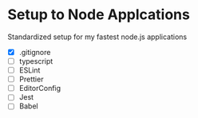 # Setup to Node Applcations
Standardized setup for my fastest node.js applications

- [x] .gitignore
- [ ] typescript
- [ ] ESLint
- [ ] Prettier
- [ ] EditorConfig
- [ ] Jest
- [ ] Babel